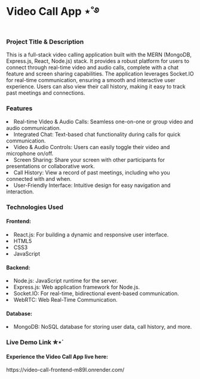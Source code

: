 <h1>Video Call App ⋆˚࿔</h1>
<h3>Project Title & Description</h3>
<p>This is a full-stack video calling application built with the MERN (MongoDB, Express.js, React, Node.js) stack. It provides a robust platform for users to connect through real-time video and audio calls, complete with a chat feature and screen sharing capabilities. The application leverages Socket.IO for real-time communication, ensuring a smooth and interactive user experience. Users can also view their call history, making it easy to track past meetings and connections.</p>

<h3>Features</h3>
<li>Real-time Video & Audio Calls: Seamless one-on-one or group video and audio communication.</li>

<li>Integrated Chat: Text-based chat functionality during calls for quick communication.</li>

<li>Video & Audio Controls: Users can easily toggle their video and microphone on/off.</li>

<li>Screen Sharing: Share your screen with other participants for presentations or collaborative work.</li>

<li>Call History: View a record of past meetings, including who you connected with and when.</li>

<li>User-Friendly Interface: Intuitive design for easy navigation and interaction.</li>

<h3>Technologies Used</h3>
<h4>Frontend:</h4>

<li>React.js: For building a dynamic and responsive user interface.</li>
<li>HTML5</li>
<li>CSS3</li>
<li>JavaScript</li>

<h4>Backend:</h4>

<li>Node.js: JavaScript runtime for the server.</li>

<li>Express.js: Web application framework for Node.js.</li>

<li>Socket.IO: For real-time, bidirectional event-based communication.</li>

<li>WebRTC: Web Real-Time Communication.</li>

<h4>Database:</h4>

<li>MongoDB: NoSQL database for storing user data, call history, and more.</li>

<h3>Live Demo Link ✮⋆˙</h3>
<h4>Experience the Video Call App live here:</h4>
https://video-call-frontend-m89l.onrender.com/
